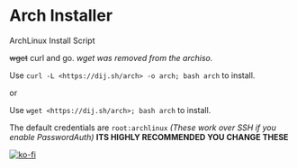 # Arch Installer

ArchLinux Install Script

~~wget~~ curl and go. *wget was removed from the archiso.*

Use `curl -L <https://dij.sh/arch> -o arch; bash arch` to install.

or

Use `wget <https://dij.sh/arch>; bash arch` to install.

The default credentials are `root:archlinux` *(These work over SSH if you enable PasswordAuth)*
**ITS HIGHLY RECOMMENDED YOU CHANGE THESE**

[![ko-fi](https://ko-fi.com/img/githubbutton_sm.svg)](https://ko-fi.com/Z8Z4121TDS)
